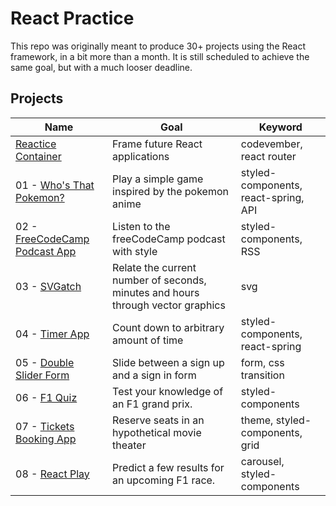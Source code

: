# React Practice

This repo was originally meant to produce 30+ projects using the React framework, in a bit more than a month. It is still scheduled to achieve the same goal, but with a much looser deadline.

## Projects

|Name|Goal|Keyword|
|---|---|---|
|[Reactice Container](https://codepen.io/borntofrappe/full/NELLxG/)|Frame future React applications|codevember, react router|
|01 - [Who's That Pokemon?](https://codepen.io/borntofrappe/full/GwYLRw)|Play a simple game inspired by the pokemon anime|styled-components, react-spring, API|
|02 - [FreeCodeCamp Podcast App](https://codepen.io/borntofrappe/full/yGbpMm)|Listen to the freeCodeCamp podcast with style|styled-components, RSS|
|03 - [SVGatch](https://codepen.io/borntofrappe/full/ebRVJd)|Relate the current number of seconds, minutes and hours through vector graphics|svg|
|04 - [Timer App](https://codepen.io/borntofrappe/full/dwVZRQ)|Count down to arbitrary amount of time|styled-components, react-spring|
|05 - [Double Slider Form](https://codepen.io/borntofrappe/full/OGyJbm)|Slide between a sign up and a sign in form|form, css transition|
|06 - [F1 Quiz](https://codepen.io/borntofrappe/full/pBeMzz)|Test your knowledge of an F1 grand prix.|styled-components|
|07 - [Tickets Booking App](https://codepen.io/borntofrappe/full/byqqKY)|Reserve seats in an hypothetical movie theater|theme, styled-components, grid|
|08 - [React Play](https://codepen.io/borntofrappe/full/dBpVbB)|Predict a few results for an upcoming F1 race.|carousel, styled-components|